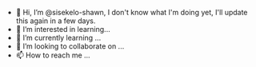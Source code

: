 - 👋 Hi, I’m @sisekelo-shawn, I don't know what I'm doing yet, I'll update this again in a few days.
- 👀 I’m interested in learning...
- 🌱 I’m currently learning ...
- 💞️ I’m looking to collaborate on ...
- 📫 How to reach me ...

<!---
sisekelo-shawn/sisekelo-shawn is a ✨ special ✨ repository because its `README.md` (this file) appears on your GitHub profile.
You can click the Preview link to take a look at your changes.
--->
